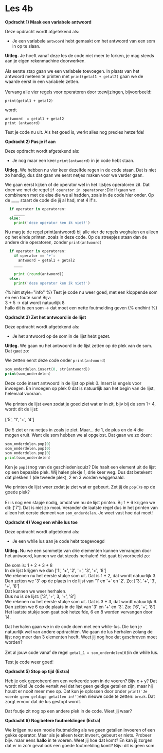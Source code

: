 # Les 4b

**Opdracht 1) Maak een variabele antwoord**

Deze opdracht wordt afgetekend als:

* Je een variabele `antwoord` hebt gemaakt om het antwoord van een som in op te slaan.&#x20;

**Uitleg.** Je hoeft vanaf deze les de code niet meer te forken, je mag steeds aan je eigen rekenmachine doorwerken.\
\
Als eerste stap gaan we een variabele toevoegen. In plaats van het antwoord meteen te printen met `print(getal1 + getal2)` gaan we de waarde eerst in een variabele zetten.\
\
Vervang alle vier regels voor operatoren door toewijzingen, bijvoorbeeld:

`print(getal1 + getal2)`

wordt&#x20;

`antwoord  = getal1 + getal2` \
`print (antwoord)`

Test je code nu uit. Als het goed is, werkt alles nog precies hetzelfde!

**Opdracht 2) Pas je if aan**

Deze opdracht wordt afgetekend als:

* Je nog maar een keer  `print(antwoord)` in je code hebt staan.

**Uitleg.** We hebben nu vier keer dezelfde regen in de code staan. Dat is niet zo handig, dus dat gaan we eerst netjes maken voor we verder gaan.

We gaan eerst kijken of de operator wel in het lijstjes operatoren zit. Dat doen we met de regel `if operator in operatoren:`Die if gaan we combineren met de else die we al hadden, zoals in de code hier onder. Op de \_\_\_\_ staart de code die jij al had, met 4 if's.

```python
  if operator in operatoren:
    _____
  else:
    print('deze operator ken ik niet!')
```

Nu mag je de regel print(antwoord) bij alle vier de regels weghalen en alleen op het einde printen, zoals in deze code. Op de streepjes staan dan de andere drie operatoren, zonder `print(antwoord)`

```python
  if operator in operatoren:
    if operator == '+':
      antwoord = getal1 + getal2
    ____
      
    print (round(antwoord))
  else:
    print('deze operator ken ik niet!')
```

{% hint style="info" %}
Test je code nu weer goed, met een kloppende som en een foute som! Bijv: \
3 + 5 -> dat wordt natuurlijk 8\
hallo dit is een som -> dat moet een nette foutmelding geven
{% endhint %}

**Opdracht 3) Zet het antwoord in de lijst**

Deze opdracht wordt afgetekend als:

* Je het antwoord op de som in de lijst hebt gezet.

**Uitleg.** We gaan nu het antwoord in de lijst zetten op de plek van de som. Dat gaat zo:

We zetten eerst deze code onder `print(antwoord)`

```php
som_onderdelen.insert(0, str(antwoord))
print(som_onderdelen)
```

Deze code insert antwoord in de lijst op plek 0. Insert is engels voor invoegen. En invoegen op plek 0 dat is natuurlijk aan het begin van de lijst, helemaal vooraan.\
\
We printen de lijst even zodat je goed ziet wat er in zit, bijv bij de som 1+ 4, wordt dit de lijst:\
\
\['5', '1', '+', '4']\
\
De 5 ziet er nu netjes in zoals je ziet. Maar... de 1, de plus en de 4 die mogen eruit. Want die som hebben we al opgelost. Dat gaan we zo doen:

```python
som_onderdelen.pop(0)
som_onderdelen.pop(0)
som_onderdelen.pop(0)
print(som_onderdelen)
```

Ken je `pop()`nog van de geschiedenisquiz? Die haalt een element uit de lijst op een bepaalde plek. Wij halen plekje 1, drie keer weg. Dus dat betekent dat plekken 1 (de tweede plek), 2 en 3 worden weggehaald.

We printen de lijst weer zodat je ziet wat er gebeurt. Zet jij de `pop()`s op de goede plek?\
\
Er is nog een stapje nodig, omdat we nu de lijst printen. Bij 1 + 6 krijgen we dit: \['7']. Dat is niet zo mooi. Verander de laatste regel dus in het printen van alleen het eerste element van `som_onderdelen`. Je weet vast hoe dat moet!

**Opdracht 4) Voeg een while lus toe**

Deze opdracht wordt afgetekend als:

* Je een while lus aan je code hebt toegevoegd&#x20;

**Uitleg.** Nu we een sommetje van drie elementen kunnen vervangen door het antwoord, kunnen we dat steeds herhalen! Het gaat bijvoorbeeld zo:

De som is: 1 + 2 + 3 + 8\
In de lijst krijgen we dan \['1', '+', '2', '+', '3', '+', '8']\
We rekenen nu het eerste stukje som uit. Dat is 1 + 2, dat wordt natuurlijk 3. \
Dan zetten we '3' op de plaats in de lijst van '1' en '+' en '2'. Zo: \['3', '+', '3', '+', '8']\
Dat kunnen we weer herhalen.\
Dus nu is de lijst: \['3', '+', 3, '+', '8']\
We rekenen nu het eerste stukje som uit. Dat is 3 + 3, dat wordt natuurlijk 6.\
Dan zetten we 6 op de plaats in de lijst van '3' en '+' en '3'. Zo: \['6', '+', '8']\
Het laatste stukje som gaat ook hetzelfde, 6 en 8 worden vervangen door 14.

Dat herhalen gaan we in de code doen met een while-lus. Die ken je natuurlijk wel van andere opdrachten. We gaan de lus herhalen zolang de lijst nog meer dan 3 elementen heeft. Weet jij nog hoe dat geschreven moet worden?\
\
Zet al jouw code vanaf de regel `getal_1 = som_onderdelen[0]`in de while lus.

Test je code weer goed!

**Opdracht 5) Stop op tijd (Extra)**

Heb je ook geprobeerd om een verkeerde som in de voeren? Bijv x + y? Dat wordt niks! Je code vertelt wel dat het geen geldige getallen zijn, maar hij houdt er nooit meer mee op. Dat kun je oplossen door onder `print('Je voerde geen geldige getallen in!')`een nieuwe code te zetten: `break`. Dat zorgt ervoor dat de lus gestopt wordt.&#x20;

Dat foutje zit nog op een andere plek in de code. Weet jij waar?

**Opdracht 6) Nog betere foutmeldingen (Extra)**

We krijgen nu een mooie foutmelding als we geen getallen invoeren of een gekke operator. Maar als je alleen tekst invoert, gebeurt er niets. Probeer bijv. maar eens **hallo** in te voeren. Weet jij hoe dat komt? En kan jij zorgen dat er in zo'n geval ook een goede foutmelding komt? Bijv: dit is geen som.

